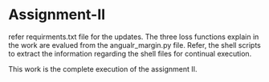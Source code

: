 # Assignment-II

refer requirments.txt file for the updates. The three loss functions explain in the work are evalued from the angualr_margin.py file. Refer, the shell scripts to extract the information regarding the shell files for continual execution. 


This work is the complete execution of the assignment II.
